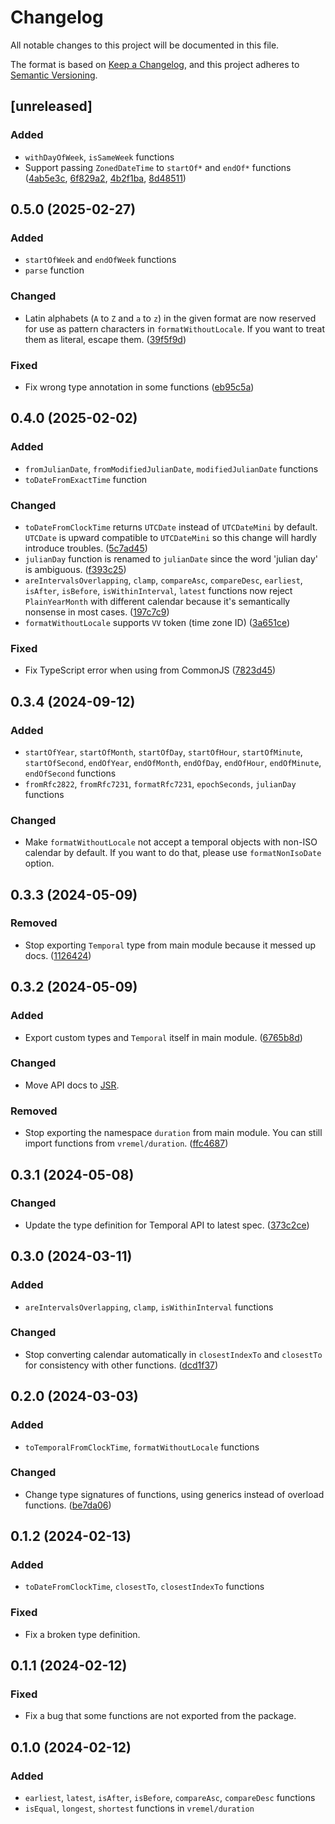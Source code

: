 # Changelog

All notable changes to this project will be documented in this file.

The format is based on [Keep a Changelog](https://keepachangelog.com/en/1.1.0/),
and this project adheres to [Semantic Versioning](https://semver.org/spec/v2.0.0.html).

## [unreleased]

### Added

- `withDayOfWeek`, `isSameWeek` functions
- Support passing `ZonedDateTime` to `startOf*` and `endOf*` functions ([4ab5e3c](https://github.com/fabon-f/vremel/commit/4ab5e3c217d6eea8b4c3b3e42451d06bfec4d6d0), [6f829a2](https://github.com/fabon-f/vremel/commit/6f829a233bcea99b3d29e4e1df4e69708f5ab72e), [4b2f1ba](https://github.com/fabon-f/vremel/commit/4b2f1ba6b8c273acda237ac13c2915f00b3aa3b1), [8d48511](https://github.com/fabon-f/vremel/commit/8d48511f57bd2752eb0737e0e20c17203e3f97cf))

## 0.5.0 (2025-02-27)

### Added

- `startOfWeek` and `endOfWeek` functions
- `parse` function

### Changed

- Latin alphabets (`A` to `Z` and `a` to `z`) in the given format are now reserved for use as pattern characters in `formatWithoutLocale`. If you want to treat them as literal, escape them. ([39f5f9d](https://github.com/fabon-f/vremel/commit/39f5f9d7c6c3585796301992285b5ddfcaed46a1))

### Fixed

- Fix wrong type annotation in some functions ([eb95c5a](https://github.com/fabon-f/vremel/commit/eb95c5a214526b8f950c3952190135467f220fe1))

## 0.4.0 (2025-02-02)

### Added

- `fromJulianDate`, `fromModifiedJulianDate`, `modifiedJulianDate` functions
- `toDateFromExactTime` function

### Changed

- `toDateFromClockTime` returns `UTCDate` instead of `UTCDateMini` by default. `UTCDate` is upward compatible to `UTCDateMini` so this change will hardly introduce troubles. ([5c7ad45](https://github.com/fabon-f/vremel/commit/5c7ad45b49295ceca8732a285f5433dc3afe6a28))
- `julianDay` function is renamed to `julianDate` since the word 'julian day' is ambiguous. ([f393c25](https://github.com/fabon-f/vremel/commit/f393c25b7fc2c32327d009cee4a5d8b3dfeb2ef9))
- `areIntervalsOverlapping`, `clamp`, `compareAsc`, `compareDesc`, `earliest`, `isAfter`, `isBefore`, `isWithinInterval`, `latest` functions now reject `PlainYearMonth` with different calendar because it's semantically nonsense in most cases. ([197c7c9](https://github.com/fabon-f/vremel/commit/197c7c9e2507f3a68a047afc673fdb4f8bd81f89))
- `formatWithoutLocale` supports `VV` token (time zone ID) ([3a651ce](https://github.com/fabon-f/vremel/commit/3a651ce409452f1c2e3a2c17f6727eb2ce43451f))

### Fixed

- Fix TypeScript error when using from CommonJS ([7823d45](https://github.com/fabon-f/vremel/commit/7823d451cd34faabeb84267c34c5a54046b735ca))

## 0.3.4 (2024-09-12)

### Added

- `startOfYear`, `startOfMonth`, `startOfDay`, `startOfHour`, `startOfMinute`, `startOfSecond`, `endOfYear`, `endOfMonth`, `endOfDay`, `endOfHour`, `endOfMinute`, `endOfSecond` functions
- `fromRfc2822`, `fromRfc7231`, `formatRfc7231`, `epochSeconds`, `julianDay` functions

### Changed

- Make `formatWithoutLocale` not accept a temporal objects with non-ISO calendar by default. If you want to do that, please use `formatNonIsoDate` option.

## 0.3.3 (2024-05-09)

### Removed

- Stop exporting `Temporal` type from main module because it messed up docs. ([1126424](https://github.com/fabon-f/vremel/commit/1126424c2cd077267080a1dfa7c966ae4b499192))

## 0.3.2 (2024-05-09)

### Added

- Export custom types and `Temporal` itself in main module. ([6765b8d](https://github.com/fabon-f/vremel/commit/6765b8dd0b5e6e22d5088bbb93f9a99c0acddb84))

### Changed

- Move API docs to [JSR](https://jsr.io/@fabon/vremel/doc).

### Removed

- Stop exporting the namespace `duration` from main module. You can still import functions from `vremel/duration`. ([ffc4687](https://github.com/fabon-f/vremel/commit/ffc468739ea977904ad10e2782c4b3b49634260e))

## 0.3.1 (2024-05-08)

### Changed

- Update the type definition for Temporal API to latest spec. ([373c2ce](https://github.com/fabon-f/vremel/commit/373c2ce8434a2282ee12f859c8aefb9362524835))

## 0.3.0 (2024-03-11)

### Added

- `areIntervalsOverlapping`, `clamp`, `isWithinInterval` functions

### Changed

- Stop converting calendar automatically in `closestIndexTo` and `closestTo` for consistency with other functions. ([dcd1f37](https://github.com/fabon-f/vremel/commit/dcd1f37eb5c1de70a3bde61de88bce879e4aa8e8))

## 0.2.0 (2024-03-03)

### Added

- `toTemporalFromClockTime`, `formatWithoutLocale` functions

### Changed

- Change type signatures of functions, using generics instead of overload functions. ([be7da06](https://github.com/fabon-f/vremel/commit/be7da062168f2ca26152f885fbc275db2d631323))

## 0.1.2 (2024-02-13)

### Added

- `toDateFromClockTime`, `closestTo`, `closestIndexTo` functions

### Fixed

- Fix a broken type definition.

## 0.1.1 (2024-02-12)

### Fixed

- Fix a bug that some functions are not exported from the package.

## 0.1.0 (2024-02-12)

### Added

- `earliest`, `latest`, `isAfter`, `isBefore`, `compareAsc`, `compareDesc` functions
- `isEqual`, `longest`, `shortest` functions in `vremel/duration`
